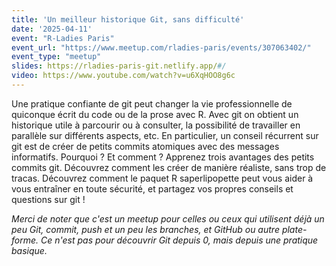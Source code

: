 ```yaml
---
title: 'Un meilleur historique Git, sans difficulté'
date: '2025-04-11'
event: "R-Ladies Paris"
event_url: "https://www.meetup.com/rladies-paris/events/307063402/"
event_type: "meetup"
slides: https://rladies-paris-git.netlify.app/#/
video: https://www.youtube.com/watch?v=u6XqHOO8g6c
---
```


Une pratique confiante de git peut changer la vie professionnelle de quiconque écrit du code ou de la prose avec R. Avec git on obtient un historique utile à parcourir ou à consulter, la possibilité de travailler en parallèle sur différents aspects, etc. En particulier, un conseil récurrent sur git est de créer de petits commits atomiques avec des messages informatifs. Pourquoi ? Et comment ?
Apprenez trois avantages des petits commits git. Découvrez comment les créer de manière réaliste, sans trop de tracas. Découvrez comment le paquet R saperlipopette peut vous aider à vous entraîner en toute sécurité, et partagez vos propres conseils et questions sur git !

_Merci de noter que c'est un meetup pour celles ou ceux qui utilisent déjà un peu Git, commit, push et un peu les branches, et GitHub ou autre plate-forme. Ce n'est pas pour découvrir Git depuis 0, mais depuis une pratique basique._